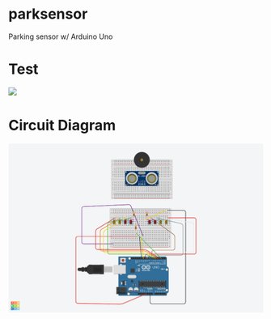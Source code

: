 # parksensor
Parking sensor w/ Arduino Uno

# Test

![](media/testgif.gif)

# Circuit Diagram

![](media/diagram.png)
